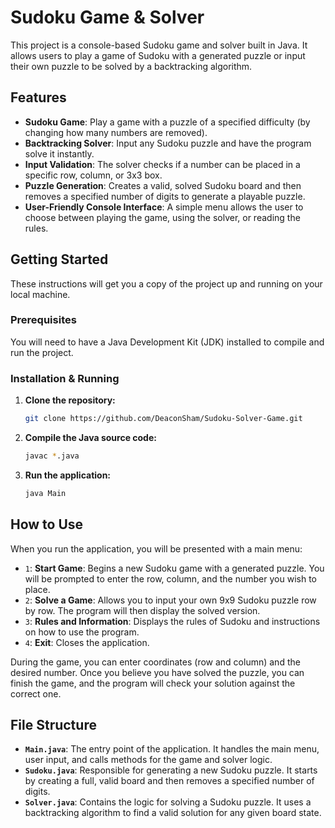 # Sudoku Game & Solver

This project is a console-based Sudoku game and solver built in Java. It allows users to play a game of Sudoku with a generated puzzle or input their own puzzle to be solved by a backtracking algorithm.

## Features

*   **Sudoku Game**: Play a game with a puzzle of a specified difficulty (by changing how many numbers are removed).
*   **Backtracking Solver**: Input any Sudoku puzzle and have the program solve it instantly.
*   **Input Validation**: The solver checks if a number can be placed in a specific row, column, or 3x3 box.
*   **Puzzle Generation**: Creates a valid, solved Sudoku board and then removes a specified number of digits to generate a playable puzzle.
*   **User-Friendly Console Interface**: A simple menu allows the user to choose between playing the game, using the solver, or reading the rules.

## Getting Started

These instructions will get you a copy of the project up and running on your local machine.

### Prerequisites

You will need to have a Java Development Kit (JDK) installed to compile and run the project.

### Installation & Running

1.  **Clone the repository:**
    ```sh
    git clone https://github.com/DeaconSham/Sudoku-Solver-Game.git
    ```
2.  **Compile the Java source code:**
    ```sh
    javac *.java
    ```
3.  **Run the application:**
    ```sh
    java Main
    ```

## How to Use

When you run the application, you will be presented with a main menu:

*   `1`: **Start Game**: Begins a new Sudoku game with a generated puzzle. You will be prompted to enter the row, column, and the number you wish to place.
*   `2`: **Solve a Game**: Allows you to input your own 9x9 Sudoku puzzle row by row. The program will then display the solved version.
*   `3`: **Rules and Information**: Displays the rules of Sudoku and instructions on how to use the program.
*   `4`: **Exit**: Closes the application.

During the game, you can enter coordinates (row and column) and the desired number. Once you believe you have solved the puzzle, you can finish the game, and the program will check your solution against the correct one.

## File Structure

*   **`Main.java`**: The entry point of the application. It handles the main menu, user input, and calls methods for the game and solver logic.
*   **`Sudoku.java`**: Responsible for generating a new Sudoku puzzle. It starts by creating a full, valid board and then removes a specified number of digits.
*   **`Solver.java`**: Contains the logic for solving a Sudoku puzzle. It uses a backtracking algorithm to find a valid solution for any given board state.
